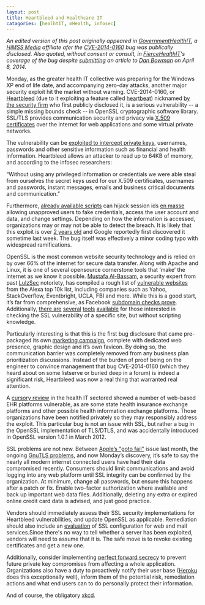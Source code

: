 ```yaml
---
layout: post
title: Heartbleed and Healthcare IT
catagories: [healhtIT, mHealth, infosec]
---
```

*An edited version of this post originally appeared in [GovernmentHealthIT][GovHIT], a [HiMSS Media][HiMSS Media] affiliate afer the [CVE-2014-0160][heartbleed] bug was publically disclosed. Also quoted, without consent or consult, in [FierceHealthIT][FierceHealthIT]'s coverage of the bug despite [submitting][email] an article to [Dan Bowman][danmail] on April 8, 2014.*   

[heartbleed]: http://heartbleed.com/
[GovHIT]: http://www.govhealthit.com/news/what-health-orgs-need-know-about-heartbleed
[HiMSS Media]: http://www.himssmedia.com
[FierceHealthIT]: http://www.fiercehealthit.com/story/heartbleed-what-impact-health-it/2014-04-11
[danmail]: mailto:dbowman@fiercemarkets.com
[email]: https://raw.githubusercontent.com/laurenstill/laurenstill.github.io/gh-pages/media/danmail.png

Monday, as the greater health IT collective was preparing for the Windows XP end of life date, and accompanying zero-day attacks, another major security exploit hit the market without warning. CVE-2014-0160, or [Heartbleed][1] (due to it exploiting a feature called [heartbeat][2]) nicknamed [by the security firm][3] who first publicly disclosed it, is a serious vulnerability -- a simple missing bounds check --  in OpenSSL cryptographic software library. SSL/TLS provides communication security and privacy via [X.509 certificates][4] over the internet for web applications and some virtual private networks. 

The vulnerability can be [exploited to intercept private keys][5], usernames, passwords and other sensitive information such as financial and health information. Heartbleed allows an attacker to read up to 64KB of memory, and according to the infosec researchers:

“Without using any privileged information or credentials we were able steal from ourselves the secret keys used for our X.509 certificates, usernames and passwords, instant messages, emails and business critical documents and communication.”

Furthermore, [already available scripts][6] can hijack session ids [en masse][7] allowing unapproved users to fake credentials, access the user account and data, and change settings. Depending on how the information is accessed, organizations may or may not be able to detect the breach. It is likely that this exploit is over [2 years old][8] and Google reportedly first discovered it sometime last week. The bug itself was effectively a minor coding typo with widespread ramifications.  

OpenSSL is the most common website security technology and is relied on by over 66% of the internet for secure data transfer. Along with Apache and Linux, it is one of several opensource cornerstone tools that ‘make’ the internet as we know it possible.  [Mustafa Al-Bassam][9], a security expert from past [LulzSec][10] notoriety, has compiled a rough list of [vulnerable websites][11] from the Alexa top 10k list, including companies such as Yahoo, StackOverflow, Eventbright, UCLA, FBI and more. While this is a good start, it’s far from comprehensive, as Facebook [subdomain checks prove][12]. Additionally, [there are][13] [several][14] [tools][15] [available][16] for those interested in checking the SSL vulnerability of a specific site, but without scripting knowledge. 

Particularly interesting is that this is the first bug disclosure that came pre-packaged its own [marketing campaign][17], complete with dedicated web presence, graphic design and it’s own favicon.  By doing so, the communication barrier was completely removed from any business plan prioritization discussions. Instead of the burden of proof being on the engineer to convince management that bug CVE-2014-0160 (which they heard about on some listserve or buried deep in a forum) is indeed a significant risk, Heartbleed was now a real thing that warranted real attention.  

A [cursory review][23] in the health IT sectored showed a number of web-based EHR platforms vulnerable, as are some state health insurance exchange platforms and other possible health information exchange platforms.  Those organizations have been notified privately so they may responsibly address the exploit. This particular bug is not an issue with SSL, but rather a bug in the OpenSSL implementation of TLS/DTLS, and was accidentally introduced in OpenSSL version 1.0.1 in  March 2012.

SSL problems are not new.  Between [Apple’s "goto fail"][18]  issue last month, the ongoing  [GnuTLS problems][19], and now Monday’s discovery, it’s safe to say the nearly all modern internet connected users have had their data compromised recently.  Consumers should limit communications and avoid logging into any web platform until SSL integrity can be confirmed by the organization. At minimum, change all passwords, but ensure this happens after a patch or fix. Enable two-factor authorization where available and back up important web data files. Additionally, deleting any extra or expired online credit card data is advised, and just good practice. 

Vendors should immediately assess their SSL security implementations for Heartbleed vulnerabilities, and update OpenSSL as applicable.  Remediation should also include an [evaluation][20] of SSL configuration for web and mail services.Since there's no way to tell whether a server has been exploited, vendors will need to assume that it is. The safe move is to revoke existing certificates and get a new one. 

 Additionally, consider implementing [perfect forward secrecy][21] to prevent future private key compromises from affecting a whole application.  Organizations also have a duty to proactively notify their user base ([Heroku][22] does this exceptionally well), inform them of the potential risk, remediation actions and what end users can to do personally protect their information.  

And of course, the obligatory [xkcd][xkcd].

[xkcd]: http://imgs.xkcd.com/comics/heartbleed.png

[1]: http://www.google.com/url?q=http%3A%2F%2Fheartbleed.com%2F&sa=D&sntz=1&usg=AFQjCNFtwctzsTrjivftlnHfhWRquUVjUQ
[2]: https://tools.ietf.org/html/rfc6520
[3]: http://www.codenomicon.com/
[4]: http://lorddoig.svbtle.com/heartbleed-should-bleed-x509-to-death
[5]: http://blog.cryptographyengineering.com/2014/04/attack-of-week-openssl-heartbleed.html
[6]: https://www.mattslifebytes.com/?p=533
[7]: https://www.michael-p-davis.com/using-heartbleed-for-hijacking-user-sessions/
[8]: http://blog.existentialize.com/the-story-of-the-gnutls-bug.html
[9]: https://twitter.com/musalbas
[10]: http://en.wikipedia.org/wiki/LulzSec
[11]: https://github.com/musalbas/heartbleed-masstest/blob/240b718e0c8d6871aa04af4f9d6fb75c53e35575/top10000.txt
[12]: http://pastebin.com/dmYYpx2y
[13]: https://www.ssllabs.com/ssltest/
[14]: http://filippo.io/Heartbleed/
[15]: https://github.com/titanous/heartbleeder
[16]: http://possible.lv/tools/hb/
[17]: http://www.kalzumeus.com/2014/04/09/what-heartbleed-can-teach-the-oss-community-about-marketing/
[18]: http://www.washingtonpost.com/business/technology/apples-security-bug-what-to-know-about-it-and-what-to-do-about-it/2014/02/24/b59404e4-9d59-11e3-9ba6-800d1192d08b_story.html
[19]: http://arstechnica.com/security/2014/03/critical-crypto-bug-leaves-linux-hundreds-of-apps-open-to-eavesdropping/
[20]: https://www.checktls.com/
[21]: http://en.wikipedia.org/wiki/Forward_secrecy
[22]: https://blog.heroku.com/archives/2014/4/8/openssl_heartbleed_security_update
[23]: http://www.laurencstill.com/media/clean-heartbleed.png

<!-- I’ll add supporting files here once orgs have a chance to sort things out, but the state exchanges I saw were Hawaii, Kentucky, Idaho, Washington, with a few more unconfirmed -->





